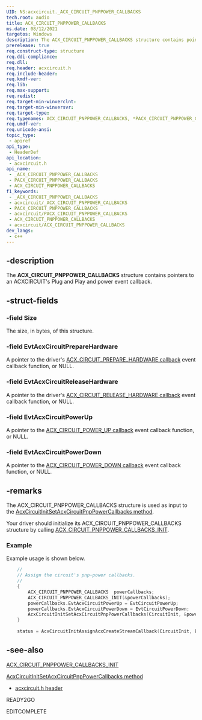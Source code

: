 ```yaml
---
UID: NS:acxcircuit._ACX_CIRCUIT_PNPPOWER_CALLBACKS
tech.root: audio
title: ACX_CIRCUIT_PNPPOWER_CALLBACKS
ms.date: 08/12/2021
targetos: Windows
description: The ACX_CIRCUIT_PNPPOWER_CALLBACKS structure contains pointers to an ACXCIRCUIT's Plug and Play and power event callback functions.
prerelease: true
req.construct-type: structure
req.ddi-compliance: 
req.dll: 
req.header: acxcircuit.h
req.include-header: 
req.kmdf-ver: 
req.lib: 
req.max-support: 
req.redist: 
req.target-min-winverclnt: 
req.target-min-winversvr: 
req.target-type: 
req.typenames: ACX_CIRCUIT_PNPPOWER_CALLBACKS, *PACX_CIRCUIT_PNPPOWER_CALLBACKS
req.umdf-ver: 
req.unicode-ansi: 
topic_type:
 - apiref
api_type:
 - HeaderDef
api_location:
 - acxcircuit.h
api_name:
 - _ACX_CIRCUIT_PNPPOWER_CALLBACKS
 - PACX_CIRCUIT_PNPPOWER_CALLBACKS
 - ACX_CIRCUIT_PNPPOWER_CALLBACKS
f1_keywords:
 - _ACX_CIRCUIT_PNPPOWER_CALLBACKS
 - acxcircuit/_ACX_CIRCUIT_PNPPOWER_CALLBACKS
 - PACX_CIRCUIT_PNPPOWER_CALLBACKS
 - acxcircuit/PACX_CIRCUIT_PNPPOWER_CALLBACKS
 - ACX_CIRCUIT_PNPPOWER_CALLBACKS
 - acxcircuit/ACX_CIRCUIT_PNPPOWER_CALLBACKS
dev_langs:
 - c++
---
```


## -description

The **ACX_CIRCUIT_PNPPOWER_CALLBACKS** structure contains pointers to an ACXCIRCUIT's Plug and Play and power event callback.

## -struct-fields

### -field Size

The size, in bytes, of this structure.

### -field EvtAcxCircuitPrepareHardware

A pointer to the driver's [ACX_CIRCUIT_PREPARE_HARDWARE callback](nc-acxcircuit-evt_acx_factory_circuit_prepare_hardware.md) event callback function, or NULL.

### -field EvtAcxCircuitReleaseHardware

A pointer to the driver's [ACX_CIRCUIT_RELEASE_HARDWARE callback](nc-acxcircuit-evt_acx_factory_circuit_release_hardware.md) event callback function, or NULL.

### -field EvtAcxCircuitPowerUp

A pointer to the [ACX_CIRCUIT_POWER_UP callback](nc-acxcircuit-evt_acx_factory_circuit_power_up.md) event callback function, or NULL.

### -field EvtAcxCircuitPowerDown

A pointer to the [ACX_CIRCUIT_POWER_DOWN callback](nc-acxcircuit-evt_acx_factory_circuit_power_down.md) event callback function, or NULL.

## -remarks

The ACX_CIRCUIT_PNPPOWER_CALLBACKS structure is used as input to the [AcxCircuitInitSetAcxCircuitPnpPowerCallbacks method](nf-acxcircuit-acxcircuitinitsetacxcircuitpnppowercallbacks.md).

Your driver should initialize its ACX_CIRCUIT_PNPPOWER_CALLBACKS structure by calling [ACX_CIRCUIT_PNPPOWER_CALLBACKS_INIT](nf-acxcircuit-acx_circuit_pnppower_callbacks_init.md).

### Example

Example usage is shown below.

```cpp
    //
    // Assign the circuit's pnp-power callbacks.
    //
    {
        ACX_CIRCUIT_PNPPOWER_CALLBACKS  powerCallbacks;
        ACX_CIRCUIT_PNPPOWER_CALLBACKS_INIT(&powerCallbacks);
        powerCallbacks.EvtAcxCircuitPowerUp = EvtCircuitPowerUp;
        powerCallbacks.EvtAcxCircuitPowerDown = EvtCircuitPowerDown;
        AcxCircuitInitSetAcxCircuitPnpPowerCallbacks(CircuitInit, &powerCallbacks);
    }
    
    status = AcxCircuitInitAssignAcxCreateStreamCallback(CircuitInit, EvtCircuitCreateStream);
```

## -see-also

[ACX_CIRCUIT_PNPPOWER_CALLBACKS_INIT](nf-acxcircuit-acx_circuit_pnppower_callbacks_init.md)

[AcxCircuitInitSetAcxCircuitPnpPowerCallbacks method](nf-acxcircuit-acxcircuitinitsetacxcircuitpnppowercallbacks.md)

- [acxcircuit.h header](index.md)

READY2GO

EDITCOMPLETE